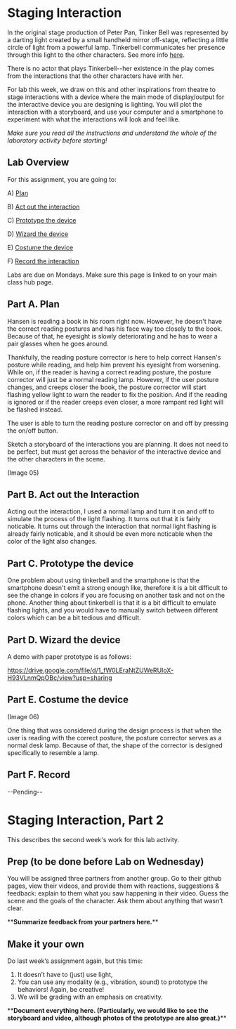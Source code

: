 

# Staging Interaction

In the original stage production of Peter Pan, Tinker Bell was represented by a darting light created by a small handheld mirror off-stage, reflecting a little circle of light from a powerful lamp. Tinkerbell communicates her presence through this light to the other characters. See more info [here](https://en.wikipedia.org/wiki/Tinker_Bell). 

There is no actor that plays Tinkerbell--her existence in the play comes from the interactions that the other characters have with her.

For lab this week, we draw on this and other inspirations from theatre to stage interactions with a device where the main mode of display/output for the interactive device you are designing is lighting. You will plot the interaction with a storyboard, and use your computer and a smartphone to experiment with what the interactions will look and feel like. 

_Make sure you read all the instructions and understand the whole of the laboratory activity before starting!_

## Lab Overview
For this assignment, you are going to:

A) [Plan](#part-a-plan) 

B) [Act out the interaction](#part-b-act-out-the-interaction) 

C) [Prototype the device](#part-c-prototype-the-device)

D) [Wizard the device](#part-d-wizard-the-device) 

E) [Costume the device](#part-e-costume-the-device)

F) [Record the interaction](#part-f-record)

Labs are due on Mondays. Make sure this page is linked to on your main class hub page.

## Part A. Plan 

Hansen is reading a book in his room right now. However, he doesn't have the correct reading postures and has his face way too closely to the book. Because of that, he eyesight is slowly deteriorating and he has to wear a pair glasses when he goes around. 

Thankfully, the reading posture corrector is here to help correct Hansen's posture while reading, and help him prevent his eyesight from worsening. While on, if the reader is having a correct reading posture, the posture corrector will just be a normal reading lamp. However, if the user posture changes, and creeps closer the book, the posture corrector will start flashing yellow light to warn the reader to fix the position. And if the reading is ignored or if the reader creeps even closer, a more rampant red light will be flashed instead.

The user is able to turn the reading posture corrector on and off by pressing the on/off button.

Sketch a storyboard of the interactions you are planning. It does not need to be perfect, but must get across the behavior of the interactive device and the other characters in the scene. 

(Image 05)

## Part B. Act out the Interaction

Acting out the interaction, I used a normal lamp and turn it on and off to simulate the process of the light flashing. It turns out that it is fairly noticable. It turns out through the interaction that normal light flashing is already fairly noticable, and it should be even more noticable when the color of the light also changes.


## Part C. Prototype the device

One problem about using tinkerbell and the smartphone is that the smartphone doesn't emit a strong enough like, therefore it is a bit difficult to see the change in colors if you are focusing on another task and not on the phone. Another thing about tinkerbell is that it is a bit difficult to emulate flashing lights, and you would have to manually switch between different colors which can be a bit tedious and difficult.


## Part D. Wizard the device
A demo with paper prototype is as follows:

https://drive.google.com/file/d/1_fW0LEraNtZUWeRUIoX-H93VLnmQpOBc/view?usp=sharing


## Part E. Costume the device

(Image 06)

One thing that was considered during the design process is that when the user is reading with the correct posture, the posture corrector serves as a normal desk lamp. Because of that, the shape of the corrector is designed specifically to resemble a lamp.


## Part F. Record

--Pending--

# Staging Interaction, Part 2 

This describes the second week's work for this lab activity.


## Prep (to be done before Lab on Wednesday)

You will be assigned three partners from another group. Go to their github pages, view their videos, and provide them with reactions, suggestions & feedback: explain to them what you saw happening in their video. Guess the scene and the goals of the character. Ask them about anything that wasn’t clear. 

\*\***Summarize feedback from your partners here.**\*\*

## Make it your own

Do last week’s assignment again, but this time: 
1) It doesn’t have to (just) use light, 
2) You can use any modality (e.g., vibration, sound) to prototype the behaviors! Again, be creative!
3) We will be grading with an emphasis on creativity. 

\*\***Document everything here. (Particularly, we would like to see the storyboard and video, although photos of the prototype are also great.)**\*\*
